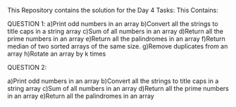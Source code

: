 This Repository contains the solution for the Day 4 Tasks:
This Contains:

QUESTION 1:
a)Print odd numbers in an array
b)Convert all the strings to title caps in a string array
c)Sum of all numbers in an array
d)Return all the prime numbers in an array
e)Return all the palindromes in an array
f)Return median of two sorted arrays of the same size.
g)Remove duplicates from an array
h)Rotate an array by k times

QUESTION 2:

a)Print odd numbers in an array
b)Convert all the strings to title caps in a string array
c)Sum of all numbers in an array
d)Return all the prime numbers in an array
e)Return all the palindromes in an array

